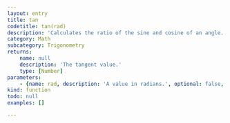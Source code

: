 ```yaml
---
layout: entry
title: tan
codetitle: tan(rad)
description: 'Calculates the ratio of the sine and cosine of an angle. This function expects the values of the angle parameter to be provided in radians (values from 0 to PI*2). Values are returned in the range infinity to -infinity.'
category: Math
subcategory: Trigonometry
returns:
    name: null
    description: 'The tangent value.'
    type: [Number]
parameters:
    - {name: rad, description: 'A value in radians.', optional: false, type: [Number]}
kind: function
todo: null
examples: []

---
```

